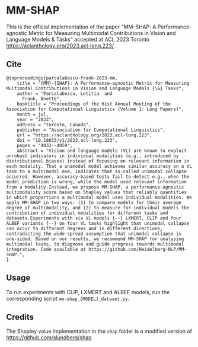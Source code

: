 # MM-SHAP

This is the official implementation of the paper "MM-SHAP: A Performance-agnostic Metric for Measuring Multimodal Contributions in Vision and Language Models & Tasks" accepted at ACL 2023 Toronto https://aclanthology.org/2023.acl-long.223/ .

## Cite
```
@inproceedings{parcalabescu-frank-2023-mm,
    title = "{MM}-{SHAP}: A Performance-agnostic Metric for Measuring Multimodal Contributions in Vision and Language Models {\&} Tasks",
    author = "Parcalabescu, Letitia  and
      Frank, Anette",
    booktitle = "Proceedings of the 61st Annual Meeting of the Association for Computational Linguistics (Volume 1: Long Papers)",
    month = jul,
    year = "2023",
    address = "Toronto, Canada",
    publisher = "Association for Computational Linguistics",
    url = "https://aclanthology.org/2023.acl-long.223",
    doi = "10.18653/v1/2023.acl-long.223",
    pages = "4032--4059",
    abstract = "Vision and language models (VL) are known to exploit unrobust indicators in individual modalities (e.g., introduced by distributional biases) instead of focusing on relevant information in each modality. That a unimodal model achieves similar accuracy on a VL task to a multimodal one, indicates that so-called unimodal collapse occurred. However, accuracy-based tests fail to detect e.g., when the model prediction is wrong, while the model used relevant information from a modality.Instead, we propose MM-SHAP, a performance-agnostic multimodality score based on Shapley values that reliably quantifies in which proportions a multimodal model uses individual modalities. We apply MM-SHAP in two ways: (1) to compare models for their average degree of multimodality, and (2) to measure for individual models the contribution of individual modalities for different tasks and datasets.Experiments with six VL models {--} LXMERT, CLIP and four ALBEF variants {--} on four VL tasks highlight that unimodal collapse can occur to different degrees and in different directions, contradicting the wide-spread assumption that unimodal collapse is one-sided. Based on our results, we recommend MM-SHAP for analysing multimodal tasks, to diagnose and guide progress towards multimodal integration. Code available at https://github.com/Heidelberg-NLP/MM-SHAP.",
}
```

## Usage
To run experiments with CLIP, LXMERT and ALBEF models, run the corresponding script `mm-shap_[MODEL]_dataset.py`.

## Credits
The Shapley value implementation in the `shap` folder is a modified version of https://github.com/slundberg/shap .
